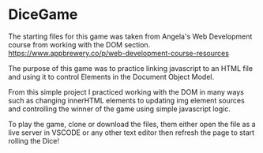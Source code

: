 # DiceGame

The starting files for this game was taken from Angela's Web Development course from working with the DOM section.
https://www.appbrewery.co/p/web-development-course-resources

The purpose of this game was to practice linking javascript to an HTML file and using it to 
control Elements in the Document Object Model.

From this simple project I practiced working with the DOM in many ways such as changing innerHTML
elements to updating img element sources and controlling the winner of the game using simple javascript logic.

To play the game, clone or download the files, them either open the file as a live server in VSCODE or any other text editor
then refresh the page to start rolling the Dice!